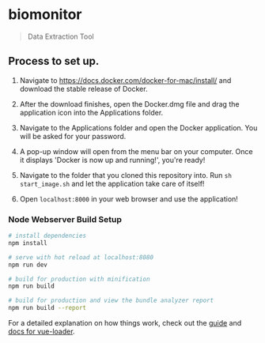 # biomonitor

> Data Extraction Tool



## Process to set up.

  1. Navigate to https://docs.docker.com/docker-for-mac/install/ and download the stable release of Docker.

  2. After the download finishes, open the Docker.dmg file and drag the application icon into the Applications folder.

  3. Navigate to the Applications folder and open the Docker application. You will be asked for your password.

  4. A pop-up window will open from the menu bar on your computer.  Once it displays 'Docker is now up and running!', you're ready!

  5. Navigate to the folder that you cloned this repository into.  Run ```sh start_image.sh``` and let the application
  take care of itself!

  6. Open ```localhost:8000``` in your web browser and use the application!



### Node Webserver Build Setup

``` bash
# install dependencies
npm install

# serve with hot reload at localhost:8080
npm run dev

# build for production with minification
npm run build

# build for production and view the bundle analyzer report
npm run build --report
```

For a detailed explanation on how things work, check out the [guide](http://vuejs-templates.github.io/webpack/) and [docs for vue-loader](http://vuejs.github.io/vue-loader).
